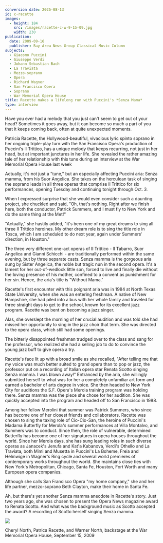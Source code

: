 ```yaml
---
conversion date: 2025-08-13
id: c-racette
images:
  - height: 184
    src: /images/racette-c-w-9-15-09.jpg
    width: 230
publication:
  date: 2009-09-16
  publisher: Bay Area News Group Classical Music Column
subjects:
  - Giacomo Puccini
  - Giuseppe Verdi
  - Johann Sebastian Bach
  - La Traviata
  - Mezzo-soprano
  - Opera
  - Richard Wagner
  - San Francisco Opera
  - Soprano
  - War Memorial Opera House
title: Racette makes a lifelong run with Puccini's *Senza Mama*
type: interview
---
```


Have you ever had a melody that you just can't seem to get out of your head? Sometimes it goes away, but it can become so much a part of you that it keeps coming back, often at quite unexpected moments.

Patricia Racette, the Hollywood-beautiful, vivacious lyric spinto soprano in her ongoing triple-play turn with the San Francisco Opera's production of Puccini's Il Trittico, has a unique melody that keeps recurring, not just in her head, but at important junctures in her life. She revealed the rather amazing tale of her relationship with this tune during an interview at the War Memorial Opera House last week

Actually, it's not just a "tune," but an especially affecting Puccini aria: Senza mamma, from his Suor Angelica. She takes on the herculean task of singing the soprano leads in all three operas that comprise Il Trittico for six performances, opening Tuesday and continuing tonight through Oct. 3.

When I expressed surprise that she would even consider such a daunting project, she chuckled and said, "Oh, that's nothing. Right after we finish here, both the conductor, Patrick Summers, and I must fly to New York and do the same thing at the Met!"

"Actually," she hastily added, "it's been one of my great dreams to sing all three Il Trittico heroines. My other dream role is to sing the title role in Tosca, which I am scheduled to do next year, again under Summers' direction, in Houston."

The three very different one-act operas of Il Trittico - Il Tabarro, Suor Angelica and Gianni Schicchi - are traditionally performed within the same evening, but by three separate casts. Senza mamma is the gorgeous aria sung by Sister Angelica, the noble but tragic nun in the second opera. It's a lament for her out-of-wedlock little son, forced to live and finally die without the loving presence of his mother, confined to a convent as punishment for her sin. Hence, the aria's title is "Without Mama."

Racette's first encounter with this poignant aria was in 1984 at North Texas State University, when she was an entering freshman. A native of New Hampshire, she had piled into a bus with her whole family and traveled for three straight days to get to the school, known for its excellent jazz program. Racette was bent on becoming a jazz singer.

Alas, she overslept the morning of her crucial audition and was told she had missed her opportunity to sing in the jazz choir that term. She was directed to the opera class, which still had some openings.

The bitterly disappointed freshman trudged over to the class and sang for the professor, who realized she had a selling job to do to convince the young jazz buff to give opera a try.

Racette's face lit up with a broad smile as she recalled, "After telling me that my voice was much better suited to grand opera than to pop or jazz, the professor put on a recording of Italian opera star Renata Scotto singing Senza mamma. I was blown away!" Entranced by the aria, she willingly submitted herself to what was for her a completely unfamiliar art form and earned a bachelor of arts degree in voice. She then headed to New York City for auditions the S.F. Opera's Merola training program was holding there. Senza mamma was the piece she chose for her audition. She was quickly accepted into the program and headed off to San Francisco in 1988.

Among her fellow Merolini that summer was Patrick Summers, who since has become one of her closest friends and collaborators. Racette was chosen to sing the taxing role of Cio-Cio-San, the heroine of Puccini's Madama Butterfly for Merola's summer performances at Villa Montalvo, and Summers was to conduct. Since then, the role of vulnerable, determined Butterfly has become one of her signatures in opera houses throughout the world.
Since her Merola days, she has sung leading roles in such diverse operas as Janacek's Jenufa and Kat'a Kabanova, Verdi's Othello and La Traviata, both Mimi and Musetta in Puccini's La Boheme, Freia and Helmwige in Wagner's Ring cycle and several world premieres of contemporary works throughout the world. She maintains close ties with New York's Metropolitan, Chicago, Santa Fe, Houston, Fort Worth and many European opera companies.

Although she calls San Francisco Opera "my home company," she and her life partner, mezzo-soprano Beth Clayton, make their home in Santa Fe.

Ah, but there's yet another Senza mamma anecdote in Racette's story. Just two years ago, she was chosen to present the Opera News magazine award to Renata Scotto. And what was the background music as Scotto accepted the award? A recording of Scotto herself singing Senza mamma.

![](/images/racette-c-w-9-15-09.jpg)

Cheryl North, Patrica Racette, and Warner North, backstage at the War Memorial Opera House, September 15, 2009
